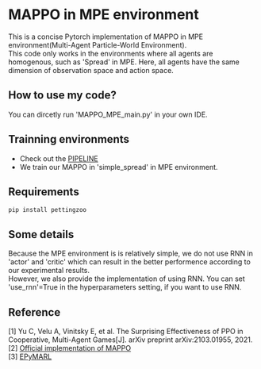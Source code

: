# MAPPO in MPE environment
This is a concise Pytorch implementation of MAPPO in MPE environment(Multi-Agent Particle-World Environment).<br />
This code only works in the environments where all agents are homogenous, such as 'Spread' in MPE. Here, all agents have the same dimension of observation space and action space.<br />

## How to use my code?  
You can dircetly run 'MAPPO_MPE_main.py' in your own IDE.<br />

## Trainning environments
- Check out the [PIPELINE](https://colab.research.google.com/drive/1Bs9Jk-0hYvWX1jVVv0foGZcm-LJ2Bdcf)
- We train our MAPPO in 'simple_spread' in MPE environment.<br />

## Requirements
```
pip install pettingzoo
```

## Some details
Because the MPE environment is is relatively simple, we do not use RNN in 'actor' and 'critic' which can result in the better performence according to our experimental results.<br />
However, we also provide the implementation of using RNN. You can set 'use_rnn'=True in the hyperparameters setting, if you want to use RNN.<br />

## Reference
[1] Yu C, Velu A, Vinitsky E, et al. The Surprising Effectiveness of PPO in Cooperative, Multi-Agent Games[J]. arXiv preprint arXiv:2103.01955, 2021.<br />
[2] [Official implementation of MAPPO](https://github.com/marlbenchmark/on-policy)<br />
[3] [EPyMARL](https://github.com/uoe-agents/epymarl)
